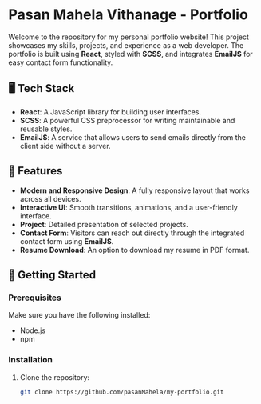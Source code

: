 # Pasan Mahela Vithanage - Portfolio

Welcome to the repository for my personal portfolio website! This project showcases my skills, projects, and experience as a web developer. The portfolio is built using **React**, styled with **SCSS**, and integrates **EmailJS** for easy contact form functionality.

## 🖥️ Tech Stack

- **React**: A JavaScript library for building user interfaces.
- **SCSS**: A powerful CSS preprocessor for writing maintainable and reusable styles.
- **EmailJS**: A service that allows users to send emails directly from the client side without a server.

## 🎨 Features

- **Modern and Responsive Design**: A fully responsive layout that works across all devices.
- **Interactive UI**: Smooth transitions, animations, and a user-friendly interface.
- **Project**: Detailed presentation of selected projects.
- **Contact Form**: Visitors can reach out directly through the integrated contact form using **EmailJS**.
- **Resume Download**: An option to download my resume in PDF format.

## 🚀 Getting Started

### Prerequisites

Make sure you have the following installed:

- Node.js
- npm

### Installation

1. Clone the repository:

   ```bash
   git clone https://github.com/pasanMahela/my-portfolio.git
